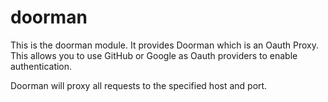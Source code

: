 # doorman #

This is the doorman module. It provides Doorman which is an Oauth Proxy. This allows you to use GitHub or Google as Oauth providers to enable authentication.

Doorman will proxy all requests to the specified host and port.
